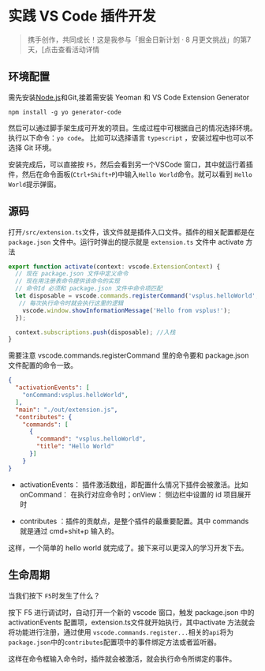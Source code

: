 # 实践 VS Code 插件开发

> 携手创作，共同成长！这是我参与「掘金日新计划 · 8 月更文挑战」的第7天，[点击查看活动详情

## 环境配置

需先安装[Node.js](https://nodejs.org/en/)和Git,接着需安装 Yeoman 和 VS Code Extension Generator

```shell
npm install -g yo generator-code
```

然后可以通过脚手架生成可开发的项目。生成过程中可根据自己的情况选择环境。执行以下命令：`yo code`。 比如可以选择语言 `typescript` ，安装过程中也可以不选择 Git 环境。

安装完成后，可以直接按 `F5`，然后会看到另一个VSCode 窗口，其中就运行着插件，然后在命令面板(`Ctrl+Shift+P`)中输入`Hello World`命令。就可以看到 `Hello World`提示弹窗。

## 源码

打开`/src/extension.ts`文件，该文件就是插件入口文件。插件的相关配置都是在 `package.json` 文件中。运行时弹出的提示就是 `extension.ts` 文件中 activate 方法

```ts
export function activate(context: vscode.ExtensionContext) {
  // 现在 package.json 文件中定义命令
  // 现在用注册表命令提供该命令的实现
  // 命令Id 必须和 package.json 文件中命令项匹配
  let disposable = vscode.commands.registerCommand('vsplus.helloWorld', () => {
   // 每次执行命令时就会执行这里的逻辑
    vscode.window.showInformationMessage('Hello from vsplus!');
  });

  context.subscriptions.push(disposable); //入栈
}
```

需要注意 vscode.commands.registerCommand 里的命令要和 package.json 文件配置的命令一致。

```json
{
  "activationEvents": [
    "onCommand:vsplus.helloWorld",
  ],
  "main": "./out/extension.js",
  "contributes": {
    "commands": [
      {
        "command": "vsplus.helloWorld",
        "title": "Hello World"
      }]
    }
}
```

- activationEvents： 插件激活数组，即配置什么情况下插件会被激活。比如onCommand： 在执行对应命令时；onView： 侧边栏中设置的 id 项目展开时

- contributes ：插件的贡献点，是整个插件的最重要配置。其中 commands 就是通过 cmd+shit+p 输入的。

这样，一个简单的 hello world  就完成了。接下来可以更深入的学习开发下去。

## 生命周期

当我们按下 `F5`时发生了什么？

按下 F5 进行调试时，自动打开一个新的 vscode 窗口，触发 package.json 中的activationEvents 配置项，extension.ts文件就开始执行，其中activate 方法就会将功能进行注册，通过使用 `vscode.commands.register...`相关的`api`将为`package.json`中的`contributes`配置项中的事件绑定方法或者监听器。

这样在命令框输入命令时，插件就会被激活，就会执行命令所绑定的事件。
